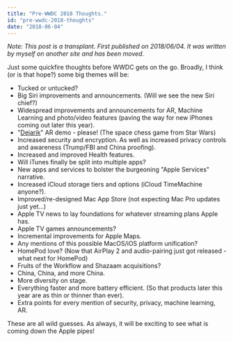 ```yaml
---
title: "Pre-WWDC 2018 Thoughts."
id: "pre-wwdc-2018-thoughts"
date: "2018-06-04"
---
```


*Note: This post is a transplant. First published on 2018/06/04. It was written by myself on another site and has been moved.*

Just some quickfire thoughts before WWDC gets on the go. Broadly, I think (or is that hope?) some big themes will be:

* Tucked or untucked?
* Big Siri improvements and announcements. (Will we see the new Siri chief?)
* Widespread improvements and announcements for AR, Machine Learning and photo/video features (paving the way for new iPhones coming out later this year).
* "[Dejarik](https://scifi.stackexchange.com/questions/35594/does-the-game-that-chewie-plays-with-r2-d2-have-a-name)" AR demo - please! (The space chess game from Star Wars)
* Increased security and encryption. As well as increased privacy controls and awareness (Trump/FBI and China proofing).
* Increased and improved Health features.
* Will iTunes finally be split into multiple apps?
* New apps and services to bolster the burgeoning "Apple Services" narrative.
* Increased iCloud storage tiers and options (iCloud TimeMachine anyone?).
* Improved/re-designed Mac App Store (not expecting Mac Pro updates just yet...)
* Apple TV news to lay foundations for whatever streaming plans Apple has.
* Apple TV games announcements?
* Incremental improvements for Apple Maps.
* Any mentions of this possible MacOS/iOS platform unification?
* HomePod love? (Now that AirPlay 2 and audio-pairing just got released - what next for HomePod)
* Fruits of the Workflow and Shazaam acquisitions?
* China, China, and more China.
* More diversity on stage.
* Everything faster and more battery efficient. (So that products later this year are as thin or thinner than ever).
* Extra points for every mention of security, privacy, machine learning, AR.


These are all wild guesses. As always, it will be exciting to see what is coming down the Apple pipes!